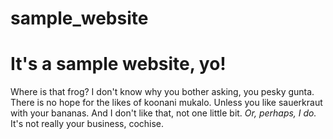 # sample_website
<body>
<h1>It's a sample website, yo!</h1>

<p>
Where is that frog?  I don't know why you bother asking, you pesky gunta.  There is no hope for the likes of koonani mukalo.  Unless you like sauerkraut with your bananas.  And I don't like that, not one little bit. <em>Or, perhaps, I do.</em>  It's not really your business, cochise.  </p>
</body>
